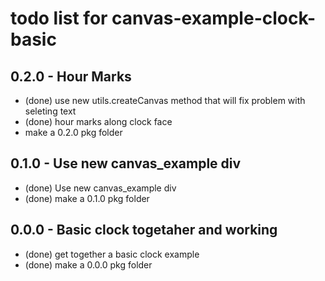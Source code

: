 # todo list for canvas-example-clock-basic

## 0.2.0 - Hour Marks
* (done) use new utils.createCanvas method that will fix problem with seleting text
* (done) hour marks along clock face
* make a 0.2.0 pkg folder

## 0.1.0 - Use new canvas_example div
* (done) Use new canvas_example div
* (done) make a 0.1.0 pkg folder

## 0.0.0 - Basic clock togetaher and working
* (done) get together a basic clock example
* (done) make a 0.0.0 pkg folder